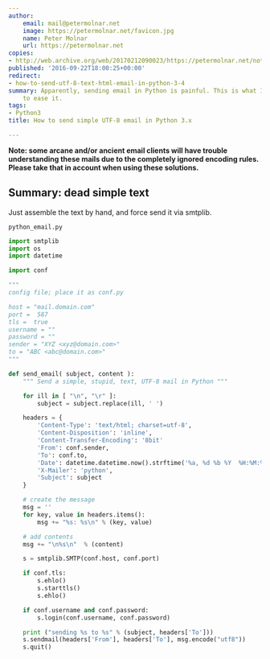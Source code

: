 ```yaml
---
author:
    email: mail@petermolnar.net
    image: https://petermolnar.net/favicon.jpg
    name: Peter Molnar
    url: https://petermolnar.net
copies:
- http://web.archive.org/web/20170212090023/https://petermolnar.net/not-mime-email-python-3/
published: '2016-09-22T18:00:25+00:00'
redirect:
- how-to-send-utf-8-text-html-email-in-python-3-4
summary: Apparently, sending email in Python is painful. This is what I did
    to ease it.
tags:
- Python3
title: How to send simple UTF-8 email in Python 3.x

---
```


**Note: some arcane and/or ancient email clients will have trouble
understanding these mails due to the completely ignored encoding rules.
Please take that in account when using these solutions.**

## Summary: dead simple text

Just assemble the text by hand, and force send it via smtplib.

`python_email.py`

```python
import smtplib
import os
import datetime

import conf

"""
config file; place it as conf.py

host = "mail.domain.com"
port =  587
tls =  true
username = ""
password = ""
sender = "XYZ <xyz@domain.com>"
to = "ABC <abc@domain.com>"
"""

def send_email( subject, content ):
    """ Send a simple, stupid, text, UTF-8 mail in Python """

    for ill in [ "\n", "\r" ]:
        subject = subject.replace(ill, ' ')

    headers = {
        'Content-Type': 'text/html; charset=utf-8',
        'Content-Disposition': 'inline',
        'Content-Transfer-Encoding': '8bit'
        'From': conf.sender,
        'To': conf.to,
        'Date': datetime.datetime.now().strftime('%a, %d %b %Y  %H:%M:%S %Z'),
        'X-Mailer': 'python',
        'Subject': subject
    }

    # create the message
    msg = ''
    for key, value in headers.items():
        msg += "%s: %s\n" % (key, value)

    # add contents
    msg += "\n%s\n"  % (content)

    s = smtplib.SMTP(conf.host, conf.port)

    if conf.tls:
        s.ehlo()
        s.starttls()
        s.ehlo()

    if conf.username and conf.password:
        s.login(conf.username, conf.password)

    print ("sending %s to %s" % (subject, headers['To']))
    s.sendmail(headers['From'], headers['To'], msg.encode("utf8"))
    s.quit()
```